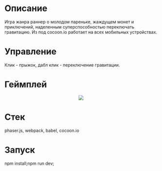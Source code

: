 # Описание
Игра жанра раннер о молодом пареньке, жаждущем монет и приключений, наделенным суперспособностью переключать гравитацию.
Из под cocoon.io работает на всех мобильных устройствах.
# Управление
Клик - прыжок, дабл клик - переключение гравитации.
# Геймплей
<p align="center">
  <img src="https://media.giphy.com/media/3o7aCQioCEYIjGO5Ko/giphy.gif">
</p>

# Стек
phaser.js, webpack, babel, cocoon.io
# Запуск
npm install;npm run dev;




